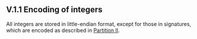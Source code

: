 ## V.1.1 Encoding of integers

All integers are stored in little-endian format, except for those in signatures, which are encoded as described in [Partition II](ii.23.2-blobs-and-signatures.md).
